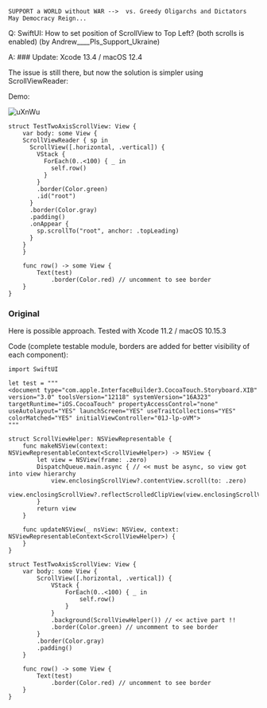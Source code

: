 ```
SUPPORT a WORLD without WAR -->  vs. Greedy Oligarchs and Dictators
May Democracy Reign... 
```

Q: SwiftUI: How to set position of ScrollView to Top Left? (both scrolls is enabled) (by Andrew____Pls_Support_Ukraine)

A: ### Update: Xcode 13.4 / macOS 12.4

The issue is still there, but now the solution is simpler using ScrollViewReader:

Demo:

![uXnWu](https://user-images.githubusercontent.com/62171579/173133250-6d62080e-d001-4c3f-bcc6-fa5a2a5d278c.gif)


```
struct TestTwoAxisScrollView: View {
    var body: some View {
    ScrollViewReader { sp in
      ScrollView([.horizontal, .vertical]) {
        VStack {
          ForEach(0..<100) { _ in
            self.row()
          }
        }
        .border(Color.green)
        .id("root")
      }
      .border(Color.gray)
      .padding()
      .onAppear {
        sp.scrollTo("root", anchor: .topLeading)
      }
    }
    }

    func row() -> some View {
        Text(test)
            .border(Color.red) // uncomment to see border
    }
}
```

### Original

Here is possible approach. Tested with Xcode 11.2 / macOS 10.15.3

Code (complete testable module, borders are added for better visibility of each component):

    import SwiftUI
    
    let test = """
    <document type="com.apple.InterfaceBuilder3.CocoaTouch.Storyboard.XIB" version="3.0" toolsVersion="12118" systemVersion="16A323" targetRuntime="iOS.CocoaTouch" propertyAccessControl="none" useAutolayout="YES" launchScreen="YES" useTraitCollections="YES" colorMatched="YES" initialViewController="01J-lp-oVM">
    """
    
    struct ScrollViewHelper: NSViewRepresentable {
        func makeNSView(context: NSViewRepresentableContext<ScrollViewHelper>) -> NSView {
            let view = NSView(frame: .zero)
            DispatchQueue.main.async { // << must be async, so view got into view hierarchy
                view.enclosingScrollView?.contentView.scroll(to: .zero)
                view.enclosingScrollView?.reflectScrolledClipView(view.enclosingScrollView!.contentView)
            }
            return view
        }
    
        func updateNSView(_ nsView: NSView, context: NSViewRepresentableContext<ScrollViewHelper>) {
        }
    }
    
    struct TestTwoAxisScrollView: View {
        var body: some View {
            ScrollView([.horizontal, .vertical]) {
                VStack {
                    ForEach(0..<100) { _ in
                        self.row()
                    }
                }
                .background(ScrollViewHelper()) // << active part !!
                .border(Color.green) // uncomment to see border
            }
            .border(Color.gray)
            .padding()
        }
    
        func row() -> some View {
            Text(test)
                .border(Color.red) // uncomment to see border
        }
    }
    
